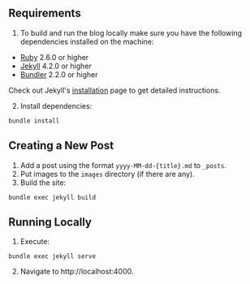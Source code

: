 ## Requirements

1. To build and run the blog locally make sure you have the following dependencies installed on the machine:

- [Ruby](https://www.ruby-lang.org/en/) 2.6.0 or higher
- [Jekyll](https://jekyllrb.com/) 4.2.0 or higher
- [Bundler](https://bundler.io/) 2.2.0 or higher

Check out Jekyll's [installation](https://jekyllrb.com/docs/installation/) page to get detailed instructions.

2. Install dependencies:

```
bundle install
```

## Creating a New Post

1. Add a post using the format `yyyy-MM-dd-{title}.md` to `_posts`.
2. Put images to the `images` directory (if there are any).
3. Build the site:

```
bundle exec jekyll build
```

## Running Locally

1. Execute:

```
bundle exec jekyll serve
```

2. Navigate to http://localhost:4000.
